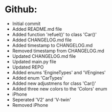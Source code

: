 # Github:
- Initial commit
- Added README.md file
- Added function 'refuel()' to class 'Car()'
- Added CHANGELOG.md file
- Added timestamp to CHANGELOG.md
- Removed timestamp from CHANGELOG.md
- Updated CHANGELOG.md file
- Updated main.py file
- Updated REPO
- Added enums 'EngineTypes' and 'VEngines'
- Added enum 'CarTypes'
- Added new adjustmens for class 'Car()'
- Added three new colors to the 'Colors' enum
- iPhone
- Seperated 'V2' and 'V-twin'
- Removed iPhone
